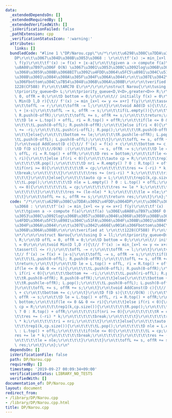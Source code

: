 ```yaml
---
data:
  _extendedDependsOn: []
  _extendedRequiredBy: []
  _extendedVerifiedWith: []
  _isVerificationFailed: false
  _pathExtension: cpp
  _verificationStatusIcon: ':warning:'
  attributes:
    links: []
  bundledCode: "#line 1 \"DP/Narou.cpp\"\n/*\r\n\t\u6298\u308C\u7DDA\u3092\u4FDD\u3064\
    DP\r\n\t\u3067\u304D\u308B\u3053\u3068 : \r\n\t\tf'(x) := min_[x+l <= y <= x+r]\
    \ f(y)\r\n\t\tf'(x) := f(x) + |x-a|\r\n\t\tgiven a -> compute f(a)\r\n\tf(a) \u306E\
    \u8A08\u7B97\u306F O(N) \u3067\u3001\u3053\u308C\u3092log\u306B\u3057\u3088\u3046\
    \u3068\u3059\u308B\u3068BIT\u3092\u4FDD\u3064\u5FC5\u8981\u304C\u51FA\u3066\u304F\
    \u308B\u3001\u3084\u308A\u305F\u304F\u306A\u3044\r\n\t\u307E\u3042\u666E\u901A\
    \u306Fbottom\u304C\u7B54\u3048\u306B\u306A\u308B\r\n\r\n\tverified at \r\n\t\t\
    1228(CF588) F\r\n\t\tARC70 E\r\n*/\r\n\r\nstruct Narou{\r\n\tusing D = ll;\r\n\
    \tpriority_queue<D> L;\r\n\tpriority_queue<D,V<D>,greater<D>> R;\r\n\tD offL =\
    \ 0, offR = 0;\r\n\tD bottom = 0;\r\n\r\n\t// initially f(x) = 0\r\n\r\n\tvoid\
    \ Min(D l,D r){\t// f'(x) := min_[x+l <= y <= x+r] f(y)\r\n\t\tassert(l <= r);\r\
    \n\t\toffL -= r;\r\n\t\toffR -= l;\r\n\t}\r\n\tvoid Add(D s){\t\t// f'(x) := f(x)\
    \ + |x-s|\r\n\t\toffL -= s, offR -= s;\r\n\t\tif(L.empty()){\r\n\t\t\tL.push(0-offL);\
    \ R.push(0-offR);\r\n\t\t\toffL += s, offR += s;\r\n\t\t\treturn;\r\n\t\t}\r\n\
    \t\tD le = L.top() + offL, ri = R.top() + offR;\r\n\t\tif(le <= 0 && 0 <= ri){\r\
    \n\t\t\tL.push(0-offL); R.push(0-offR);\r\n\t\t}else if(ri < 0){\r\n\t\t\tbottom\
    \ += -ri;\r\n\t\t\tL.push(ri-offL); R.pop();\r\n\t\t\tR.push(0-offR); R.push(0-offR);\r\
    \n\t\t}else{\r\n\t\t\tbottom += le;\r\n\t\t\tR.push(le-offR); L.pop();\r\n\t\t\
    \tL.push(0-offL); L.push(0-offL);\r\n\t\t}\r\n\t\toffL += s, offR += s;\r\n\t\
    }\r\n\tvoid AddConst(D c){\t// f'(x) = f(x) + c\r\n\t\tbottom += c;\r\n\t}\r\n\
    \tD f(D s){\t\t//O(N) :(\r\n\t\toffL -= s, offR -= s;\r\n\t\tD le = L.top() +\
    \ offL, ri = R.top() + offR;\r\n\t\tD res = bottom;\r\n\t\tif(le <= 0 && 0 <=\
    \ ri){\r\n\t\t}else if(ri < 0){\r\n\t\t\tauto cp = R;\r\n\t\t\trep1(k,cp.size()){\r\
    \n\t\t\t\tR.pop();\r\n\t\t\t\tD nri = R.empty() ? 0 : R.top() + offR;\r\n\t\t\t\
    \tif(nri >= 0){\r\n\t\t\t\t\tR = cp;\r\n\t\t\t\t\tres += (-ri) * k;\r\n\t\t\t\t\
    \tbreak;\r\n\t\t\t\t}\r\n\t\t\t\tres += (nri-ri) * k;\r\n\t\t\t\tri = nri;\r\n\
    \t\t\t}\r\n\t\t}else{\r\n\t\t\tauto cp = L;\r\n\t\t\trep1(k,cp.size()){\r\n\t\t\
    \t\tL.pop();\r\n\t\t\t\tD nle = L.empty() ? 0 : L.top() + offL;\r\n\t\t\t\tif(nle\
    \ <= 0){\r\n\t\t\t\t\tL = cp;\r\n\t\t\t\t\tres += le * k;\r\n\t\t\t\t\tbreak;\r\
    \n\t\t\t\t}\r\n\t\t\t\tres += (le-nle) * k;\r\n\t\t\t\tle = nle;\r\n\t\t\t}\r\n\
    \t\t}\r\n\t\toffL += s, offR += s;\r\n\t\treturn res;\r\n\t}\r\n};\r\n"
  code: "/*\r\n\t\u6298\u308C\u7DDA\u3092\u4FDD\u3064DP\r\n\t\u3067\u304D\u308B\u3053\
    \u3068 : \r\n\t\tf'(x) := min_[x+l <= y <= x+r] f(y)\r\n\t\tf'(x) := f(x) + |x-a|\r\
    \n\t\tgiven a -> compute f(a)\r\n\tf(a) \u306E\u8A08\u7B97\u306F O(N) \u3067\u3001\
    \u3053\u308C\u3092log\u306B\u3057\u3088\u3046\u3068\u3059\u308B\u3068BIT\u3092\
    \u4FDD\u3064\u5FC5\u8981\u304C\u51FA\u3066\u304F\u308B\u3001\u3084\u308A\u305F\
    \u304F\u306A\u3044\r\n\t\u307E\u3042\u666E\u901A\u306Fbottom\u304C\u7B54\u3048\
    \u306B\u306A\u308B\r\n\r\n\tverified at \r\n\t\t1228(CF588) F\r\n\t\tARC70 E\r\
    \n*/\r\n\r\nstruct Narou{\r\n\tusing D = ll;\r\n\tpriority_queue<D> L;\r\n\tpriority_queue<D,V<D>,greater<D>>\
    \ R;\r\n\tD offL = 0, offR = 0;\r\n\tD bottom = 0;\r\n\r\n\t// initially f(x)\
    \ = 0\r\n\r\n\tvoid Min(D l,D r){\t// f'(x) := min_[x+l <= y <= x+r] f(y)\r\n\t\
    \tassert(l <= r);\r\n\t\toffL -= r;\r\n\t\toffR -= l;\r\n\t}\r\n\tvoid Add(D s){\t\
    \t// f'(x) := f(x) + |x-s|\r\n\t\toffL -= s, offR -= s;\r\n\t\tif(L.empty()){\r\
    \n\t\t\tL.push(0-offL); R.push(0-offR);\r\n\t\t\toffL += s, offR += s;\r\n\t\t\
    \treturn;\r\n\t\t}\r\n\t\tD le = L.top() + offL, ri = R.top() + offR;\r\n\t\t\
    if(le <= 0 && 0 <= ri){\r\n\t\t\tL.push(0-offL); R.push(0-offR);\r\n\t\t}else\
    \ if(ri < 0){\r\n\t\t\tbottom += -ri;\r\n\t\t\tL.push(ri-offL); R.pop();\r\n\t\
    \t\tR.push(0-offR); R.push(0-offR);\r\n\t\t}else{\r\n\t\t\tbottom += le;\r\n\t\
    \t\tR.push(le-offR); L.pop();\r\n\t\t\tL.push(0-offL); L.push(0-offL);\r\n\t\t\
    }\r\n\t\toffL += s, offR += s;\r\n\t}\r\n\tvoid AddConst(D c){\t// f'(x) = f(x)\
    \ + c\r\n\t\tbottom += c;\r\n\t}\r\n\tD f(D s){\t\t//O(N) :(\r\n\t\toffL -= s,\
    \ offR -= s;\r\n\t\tD le = L.top() + offL, ri = R.top() + offR;\r\n\t\tD res =\
    \ bottom;\r\n\t\tif(le <= 0 && 0 <= ri){\r\n\t\t}else if(ri < 0){\r\n\t\t\tauto\
    \ cp = R;\r\n\t\t\trep1(k,cp.size()){\r\n\t\t\t\tR.pop();\r\n\t\t\t\tD nri = R.empty()\
    \ ? 0 : R.top() + offR;\r\n\t\t\t\tif(nri >= 0){\r\n\t\t\t\t\tR = cp;\r\n\t\t\t\
    \t\tres += (-ri) * k;\r\n\t\t\t\t\tbreak;\r\n\t\t\t\t}\r\n\t\t\t\tres += (nri-ri)\
    \ * k;\r\n\t\t\t\tri = nri;\r\n\t\t\t}\r\n\t\t}else{\r\n\t\t\tauto cp = L;\r\n\
    \t\t\trep1(k,cp.size()){\r\n\t\t\t\tL.pop();\r\n\t\t\t\tD nle = L.empty() ? 0\
    \ : L.top() + offL;\r\n\t\t\t\tif(nle <= 0){\r\n\t\t\t\t\tL = cp;\r\n\t\t\t\t\t\
    res += le * k;\r\n\t\t\t\t\tbreak;\r\n\t\t\t\t}\r\n\t\t\t\tres += (le-nle) * k;\r\
    \n\t\t\t\tle = nle;\r\n\t\t\t}\r\n\t\t}\r\n\t\toffL += s, offR += s;\r\n\t\treturn\
    \ res;\r\n\t}\r\n};\r\n"
  dependsOn: []
  isVerificationFile: false
  path: DP/Narou.cpp
  requiredBy: []
  timestamp: '2019-09-27 00:09:34+09:00'
  verificationStatus: LIBRARY_NO_TESTS
  verifiedWith: []
documentation_of: DP/Narou.cpp
layout: document
redirect_from:
- /library/DP/Narou.cpp
- /library/DP/Narou.cpp.html
title: DP/Narou.cpp
---
```


